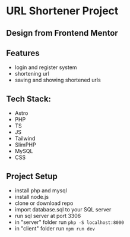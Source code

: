 # URL Shortener Project

## Design from Frontend Mentor

## Features
- login and register system
- shortening url
- saving and showing shortened urls

## Tech Stack:
- Astro
- PHP
- TS
- JS
- Tailwind
- SlimPHP
- MySQL
- CSS

## Project Setup 
- install php and mysql 
- install node.js
- clone or download repo
- import database.sql to your SQL server
- run sql server at port 3306
- in "server" folder run ```php -S localhost:8000```
- in "client" folder run ```npm run dev```
